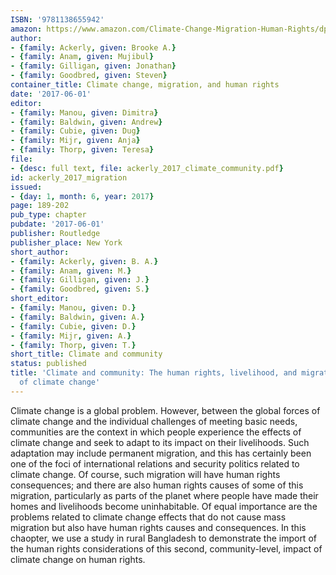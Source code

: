 ```yaml
---
ISBN: '9781138655942'
amazon: https://www.amazon.com/Climate-Change-Migration-Human-Rights/dp/1138655945/
author:
- {family: Ackerly, given: Brooke A.}
- {family: Anam, given: Mujibul}
- {family: Gilligan, given: Jonathan}
- {family: Goodbred, given: Steven}
container_title: Climate change, migration, and human rights
date: '2017-06-01'
editor:
- {family: Manou, given: Dimitra}
- {family: Baldwin, given: Andrew}
- {family: Cubie, given: Dug}
- {family: Mijr, given: Anja}
- {family: Thorp, given: Teresa}
file:
- {desc: full text, file: ackerly_2017_climate_community.pdf}
id: ackerly_2017_migration
issued:
- {day: 1, month: 6, year: 2017}
page: 189-202
pub_type: chapter
pubdate: '2017-06-01'
publisher: Routledge
publisher_place: New York
short_author:
- {family: Ackerly, given: B. A.}
- {family: Anam, given: M.}
- {family: Gilligan, given: J.}
- {family: Goodbred, given: S.}
short_editor:
- {family: Manou, given: D.}
- {family: Baldwin, given: A.}
- {family: Cubie, given: D.}
- {family: Mijr, given: A.}
- {family: Thorp, given: T.}
short_title: Climate and community
status: published
title: 'Climate and community: The human rights, livelihood, and migration impacts
  of climate change'
---
```

Climate change is a global problem. However, between the global forces of climate change and the individual challenges of meeting basic needs, communities are the context in which people experience the effects of climate change and seek to adapt to its impact on their livelihoods. Such adaptation may include permanent migration, and this has certainly been one of the foci of international relations and security politics related to climate change. Of course, such migration will have human rights consequences; and there are also human rights causes of some of this migration, particularly as parts of the planet where people have made their homes and livelihoods become uninhabitable. Of equal importance are the problems related to climate change effects that do not cause mass migration but also have human rights causes and consequences. In this chaopter, we use a study in rural Bangladesh to demonstrate the import of the human rights considerations of this second, community-level, impact of climate change on human rights.
